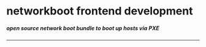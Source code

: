 networkboot frontend development
================================

<h5>open source network boot bundle to boot up hosts via PXE</h5>

-----------------------------------------------------------
